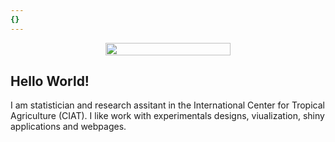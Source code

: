```yaml
---
{}
---
```




<center>
<img src="/img/test.jpg" alt="" width="200px" height="20px"/>
</center>

## Hello World!


I am statistician and research assitant in the International Center for Tropical Agriculture (CIAT). I like work with experimentals designs, viualization, shiny applications and webpages.
